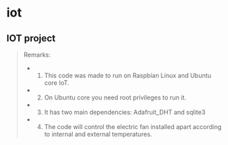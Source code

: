 # iot
## IOT project

> Remarks:
>* 1. This code was made to run on Raspbian Linux and Ubuntu core IoT.
>* 2. On Ubuntu core you need root privileges to run it.
>* 3. It has two main dependencies: Adafruit_DHT and sqlite3
>* 4. The code will control the electric fan installed apart according to internal and external temperatures.
